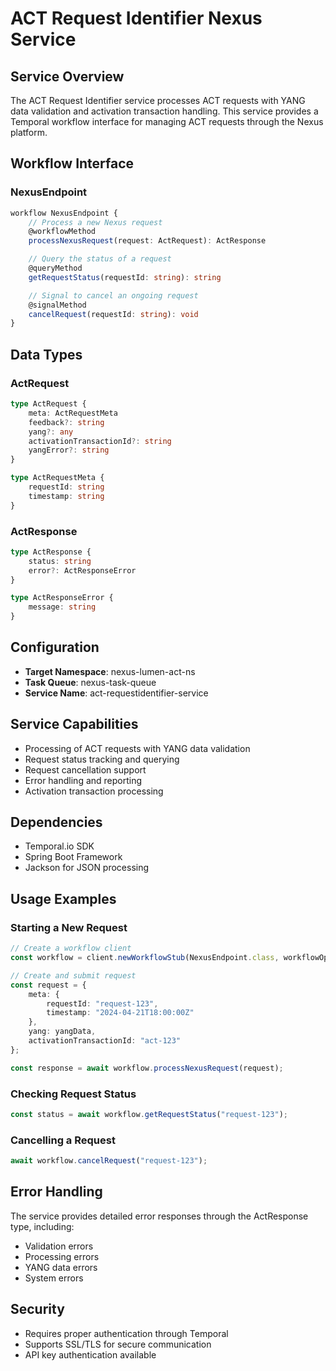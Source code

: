 # ACT Request Identifier Nexus Service

## Service Overview
The ACT Request Identifier service processes ACT requests with YANG data validation and activation transaction handling. This service provides a Temporal workflow interface for managing ACT requests through the Nexus platform.

## Workflow Interface

### NexusEndpoint
```typescript
workflow NexusEndpoint {
    // Process a new Nexus request
    @workflowMethod
    processNexusRequest(request: ActRequest): ActResponse

    // Query the status of a request
    @queryMethod
    getRequestStatus(requestId: string): string

    // Signal to cancel an ongoing request
    @signalMethod
    cancelRequest(requestId: string): void
}
```

## Data Types

### ActRequest
```typescript
type ActRequest {
    meta: ActRequestMeta
    feedback?: string
    yang?: any
    activationTransactionId?: string
    yangError?: string
}

type ActRequestMeta {
    requestId: string
    timestamp: string
}
```

### ActResponse
```typescript
type ActResponse {
    status: string
    error?: ActResponseError
}

type ActResponseError {
    message: string
}
```

## Configuration

- **Target Namespace**: nexus-lumen-act-ns
- **Task Queue**: nexus-task-queue
- **Service Name**: act-requestidentifier-service

## Service Capabilities

- Processing of ACT requests with YANG data validation
- Request status tracking and querying
- Request cancellation support
- Error handling and reporting
- Activation transaction processing

## Dependencies

- Temporal.io SDK
- Spring Boot Framework
- Jackson for JSON processing

## Usage Examples

### Starting a New Request
```typescript
// Create a workflow client
const workflow = client.newWorkflowStub(NexusEndpoint.class, workflowOptions);

// Create and submit request
const request = {
    meta: {
        requestId: "request-123",
        timestamp: "2024-04-21T18:00:00Z"
    },
    yang: yangData,
    activationTransactionId: "act-123"
};

const response = await workflow.processNexusRequest(request);
```

### Checking Request Status
```typescript
const status = await workflow.getRequestStatus("request-123");
```

### Cancelling a Request
```typescript
await workflow.cancelRequest("request-123");
```

## Error Handling

The service provides detailed error responses through the ActResponse type, including:
- Validation errors
- Processing errors
- YANG data errors
- System errors

## Security

- Requires proper authentication through Temporal
- Supports SSL/TLS for secure communication
- API key authentication available 